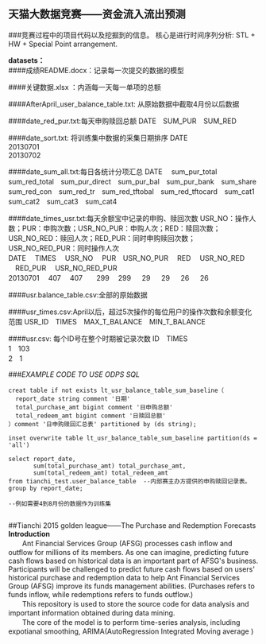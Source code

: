 ## 天猫大数据竞赛——资金流入流出预测
###竞赛过程中的项目代码以及挖掘到的信息。
核心是进行时间序列分析: STL + HW + Special Point arrangement.<br>


**datasets：**<br>
####成绩README.docx：记录每一次提交的数据的模型

####关键数据.xlsx ：内涵每一天每一单项的总额

####AfterApril_user_balance_table.txt: 从原始数据中截取4月份以后数据

####date_red_pur.txt:每天申购赎回总额
DATE　SUM_PUR　SUM_RED

####date_sort.txt: 将训练集中数据的采集日期排序
DATE<br>
20130701<br>
20130702<br>

####date_sum_all.txt:每日各统计分项汇总
DATE　 sum_pur_total　sum_red_total　sum_pur_direct　sum_pur_bal　sum_pur_bank　sum_share　sum_red_con　sum_red_tr　sum_red_tftobal　sum_red_tftocard　sum_cat1　sum_cat2　sum_cat3　sum_cat4 

####date_times_usr.txt:每天余额宝中记录的申购、赎回次数
USR_NO：操作人数；PUR：申购次数；USR_NO_PUR：申购人次；RED：赎回次数；USR_NO_RED：赎回人次；RED_PUR：同时申购赎回次数；USR_NO_RED_PUR：同时操作人次<br>
DATE　 TIMES　 USR_NO　 PUR　USR_NO_PUR 　RED　 USR_NO_RED 　RED_PUR 　USR_NO_RED_PUR<br>
20130701 　407 　407　　299   　299 　    29 　     29 　       26 　         26<br>

####usr.balance_table.csv:全部的原始数据

####usr_times.csv:April以后，超过5次操作的每位用户的操作次数和余额变化范围
USR_ID　TIMES　MAX_T_BALANCE　MIN_T_BALANCE<br>

####usr.csv: 每个ID号在整个时期被记录次数
ID　TIMES<br>
1　103<br>
2　1<br>

###*EXAMPLE CODE TO USE ODPS SQL*
```
creat table if not exists lt_usr_balance_table_sum_baseline（
  report_date string comment '日期'
  total_purchase_amt bigint comment '日申购总额'
  total_redeem_amt bigint comment '日赎回总额'
）comment '日申购赎回汇总表' partitioned by (ds string);  

inset overwrite table lt_usr_balance_table_sum_baseline partition(ds = 'all')

select report_date,
       sum(total_purchase_amt) total_purchase_amt,
       sum(total_redeem_amt) total_redeem_amt
from tianchi_test.user_balance_table  --内部赛主办方提供的申购赎回记录表。
group by report_date;

--例如需要4到8月份的数据作为训练集


```



##Tianchi 2015 golden league——The Purchase and Redemption Forecasts
**Introduction**<br>
　　Ant Financial Services Group (AFSG) processes cash inflow and outflow for millions of its members. As one can imagine, predicting future cash flows based on historical data is an important part of AFSG's business. Participants will be challenged to predict future cash flows based on users' historical purchase and redemption data to help Ant Financial Services Group (AFSG) improve its funds management abilities. (Purchases refers to funds inflow, while redemptions refers to funds outflow.)<br>
　　This repository is used to store the source code for data analysis and important information obtained during data mining.<br>
　　The core of the model is to perform time-series analysis, including expotianal smoothing, ARIMA(AutoRegression Integrated Moving average )
　　
